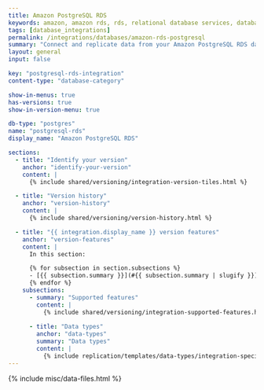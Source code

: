 ```yaml
---
title: Amazon PostgreSQL RDS
keywords: amazon, amazon rds, rds, relational database services, database integration, etl rds, rds etl
tags: [database_integrations]
permalink: /integrations/databases/amazon-rds-postgresql
summary: "Connect and replicate data from your Amazon PostgreSQL RDS database using Stitch's PostgreSQL integration."
layout: general
input: false

key: "postgresql-rds-integration"
content-type: "database-category"

show-in-menus: true
has-versions: true
show-in-version-menu: true

db-type: "postgres"
name: "postgresql-rds"
display_name: "Amazon PostgreSQL RDS"

sections:
  - title: "Identify your version"
    anchor: "identify-your-version"
    content: |
      {% include shared/versioning/integration-version-tiles.html %}

  - title: "Version history"
    anchor: "version-history"
    content: |
      {% include shared/versioning/version-history.html %}

  - title: "{{ integration.display_name }} version features"
    anchor: "version-features"
    content: |
      In this section:

      {% for subsection in section.subsections %}
      - [{{ subsection.summary }}](#{{ subsection.summary | slugify }})
      {% endfor %}
    subsections:
      - summary: "Supported features"
        content: |
          {% include shared/versioning/integration-supported-features.html type="version-comparison" feature-type="databases" %}
      
      - title: "Data types"
        anchor: "data-types"
        summary: "Data types"
        content: |
          {% include replication/templates/data-types/integration-specific-data-types.html specific-types=true display-intro=true %}
---
```

{% include misc/data-files.html %}
